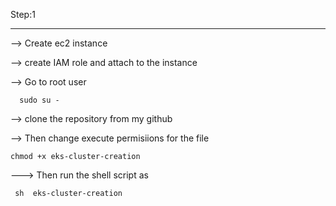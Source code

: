 Step:1 
*******

--> Create ec2 instance 

--> create IAM role and attach to the instance 

--> Go to root user 
      
      sudo su -

--> clone the repository from my github

--> Then change execute permisiions for the file
   
    chmod +x eks-cluster-creation

---> Then run the shell script as 
     
     sh  eks-cluster-creation
